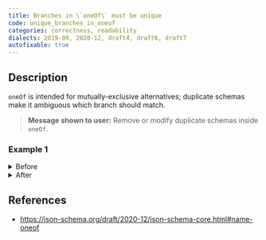 ```yaml
---
title: Branches in \`oneOf\` must be unique
code: unique_branches_in_oneof
categories: correctness, readability
dialects: 2019-09, 2020-12, draft4, draft6, draft7
autofixable: true
---
```


## Description
`oneOf` is intended for mutually-exclusive alternatives; duplicate schemas make it ambiguous which branch should match.

> **Message shown to user:**
> Remove or modify duplicate schemas inside `oneOf`.

### Example 1
<details><summary>Before</summary>

```json
{
  "$schema": "https://json-schema.org/draft/2020-12/schema",
  "oneOf": [
    {
      "type": "string"
    },
    {
      "type": "string"
    }
  ]
}
```
</details>

<details><summary>After</summary>

```json
{
  "$schema": "https://json-schema.org/draft/2020-12/schema",
  "oneOf": [
    {
      "type": "string"
    }
  ]
}
```
</details>

## References
* <https://json-schema.org/draft/2020-12/json-schema-core.html#name-oneof>
